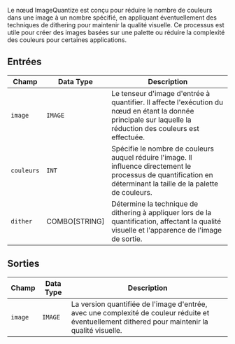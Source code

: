 Le nœud ImageQuantize est conçu pour réduire le nombre de couleurs dans une image à un nombre spécifié, en appliquant éventuellement des techniques de dithering pour maintenir la qualité visuelle. Ce processus est utile pour créer des images basées sur une palette ou réduire la complexité des couleurs pour certaines applications.

## Entrées

| Champ   | Data Type | Description                                                                       |
|---------|-------------|-----------------------------------------------------------------------------------|
| `image` | `IMAGE`     | Le tenseur d'image d'entrée à quantifier. Il affecte l'exécution du nœud en étant la donnée principale sur laquelle la réduction des couleurs est effectuée. |
| `couleurs`| `INT`       | Spécifie le nombre de couleurs auquel réduire l'image. Il influence directement le processus de quantification en déterminant la taille de la palette de couleurs. |
| `dither`| COMBO[STRING] | Détermine la technique de dithering à appliquer lors de la quantification, affectant la qualité visuelle et l'apparence de l'image de sortie. |

## Sorties

| Champ | Data Type | Description                                                                   |
|-------|-------------|-------------------------------------------------------------------------------|
| `image`| `IMAGE`     | La version quantifiée de l'image d'entrée, avec une complexité de couleur réduite et éventuellement dithered pour maintenir la qualité visuelle. |
